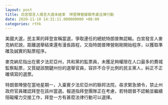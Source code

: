 ```yaml
---
layout: post
title: 白宮發言人揚言大選未結束　拜登陣營據報考慮法律行動
date: 2020-11-10 14:31:11.000000000 +08:00
categories: rthk
---
```


美國大選，民主黨的拜登宣稱當選，爭取連任的總統特朗普無認輸。白宮發言人麥克納尼說，距離選舉結束還有漫長路程，又指特朗普陣營剛剛開始程序，以獲取準確及誠實的點票程序。

麥克納尼指出在賓夕法尼亞州，共和黨的監票員，未獲足夠權限在人口最多的費城監察點票，又質疑該關鍵州份的選舉官員，容許不合乎比例的民主黨人，糾正不正確填寫的選票。

特朗普陣營在當地星期一，入稟賓夕法尼亞州的聯邦法院，尋求緊急頒令，禁止州政府官員確認拜登在該州當選。報道指拜登團隊正在考慮，若特朗普不認輸並繼續阻礙權力交接工作，拜登一方有甚麼法律行動可以選擇。
